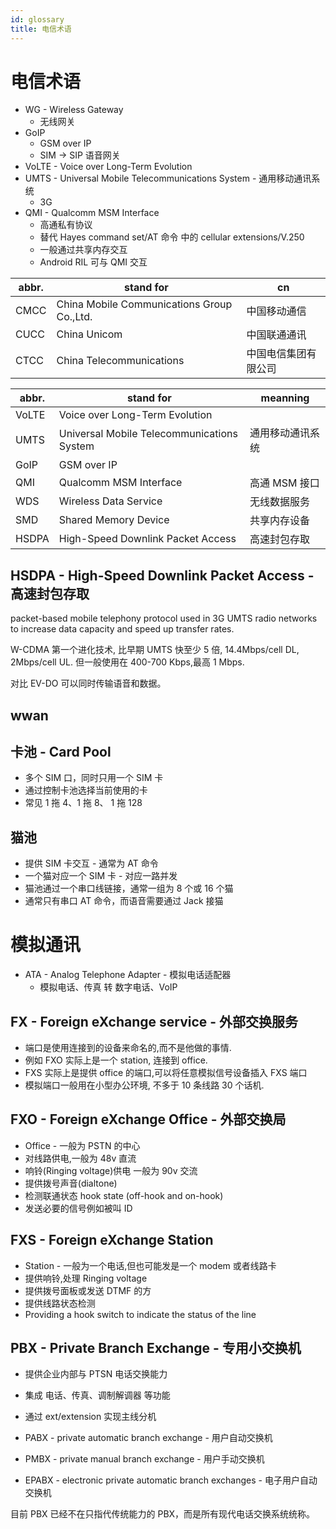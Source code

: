 ```yaml
---
id: glossary
title: 电信术语
---
```


# 电信术语

- WG - Wireless Gateway
  - 无线网关
- GoIP
  - GSM over IP
  - SIM -> SIP 语音网关
- VoLTE - Voice over Long-Term Evolution
- UMTS - Universal Mobile Telecommunications System - 通用移动通讯系统
  - 3G
- QMI - Qualcomm MSM Interface
  - 高通私有协议
  - 替代 Hayes command set/AT 命令 中的 cellular extensions/V.250
  - 一般通过共享内存交互
  - Android RIL 可与 QMI 交互

| abbr. | stand for                                  | cn                   |
| ----- | ------------------------------------------ | -------------------- |
| CMCC  | China Mobile Communications Group Co.,Ltd. | 中国移动通信         |
| CUCC  | China Unicom                               | 中国联通通讯         |
| CTCC  | China Telecommunications                   | 中国电信集团有限公司 |

| abbr. | stand for                                  | meanning         |
| ----- | ------------------------------------------ | ---------------- |
| VoLTE | Voice over Long-Term Evolution             |
| UMTS  | Universal Mobile Telecommunications System | 通用移动通讯系统 |
| GoIP  | GSM over IP                                |
| QMI   | Qualcomm MSM Interface                     | 高通 MSM 接口    |
| WDS   | Wireless Data Service                      | 无线数据服务     |
| SMD   | Shared Memory Device                       | 共享内存设备     |
| HSDPA | High-Speed Downlink Packet Access          | 高速封包存取     |

## HSDPA - High-Speed Downlink Packet Access - 高速封包存取

packet-based mobile telephony protocol used in 3G UMTS radio networks to increase data capacity and speed up transfer rates.

W-CDMA 第一个进化技术, 比早期 UMTS 快至少 5 倍, 14.4Mbps/cell DL, 2Mbps/cell UL. 但一般使用在 400-700 Kbps,最高 1 Mbps.

对比 EV-DO 可以同时传输语音和数据。

## wwan

## 卡池 - Card Pool

- 多个 SIM 口，同时只用一个 SIM 卡
- 通过控制卡池选择当前使用的卡
- 常见 1 拖 4、1 拖 8、 1 拖 128

## 猫池

- 提供 SIM 卡交互 - 通常为 AT 命令
- 一个猫对应一个 SIM 卡 - 对应一路并发
- 猫池通过一个串口线链接，通常一组为 8 个或 16 个猫
- 通常只有串口 AT 命令，而语音需要通过 Jack 接猫

# 模拟通讯

- ATA - Analog Telephone Adapter - 模拟电话适配器
  - 模拟电话、传真 转 数字电话、VoIP

## FX - Foreign eXchange service - 外部交换服务

- 端口是使用连接到的设备来命名的,而不是他做的事情.
- 例如 FXO 实际上是一个 station, 连接到 office.
- FXS 实际上是提供 office 的端口,可以将任意模拟信号设备插入 FXS 端口
- 模拟端口一般用在小型办公环境, 不多于 10 条线路 30 个话机.

## FXO - Foreign eXchange Office - 外部交换局

- Office - 一般为 PSTN 的中心
- 对线路供电,一般为 48v 直流
- 响铃(Ringing voltage)供电 一般为 90v 交流
- 提供拨号声音(dialtone)
- 检测联通状态 hook state (off-hook and on-hook)
- 发送必要的信号例如被叫 ID

## FXS - Foreign eXchange Station

- Station - 一般为一个电话,但也可能发是一个 modem 或者线路卡
- 提供响铃,处理 Ringing voltage
- 提供拨号面板或发送 DTMF 的方
- 提供线路状态检测
- Providing a hook switch to indicate the status of the line

## PBX - Private Branch Exchange - 专用小交换机

- 提供企业内部与 PTSN 电话交换能力
- 集成 电话、传真、调制解调器 等功能
- 通过 ext/extension 实现主线分机

- PABX - private automatic branch exchange - 用户自动交换机
- PMBX - private manual branch exchange - 用户手动交换机
- EPABX - electronic private automatic branch exchanges - 电子用户自动交换机

目前 PBX 已经不在只指代传统能力的 PBX，而是所有现代电话交换系统统称。

